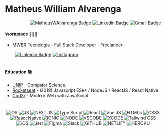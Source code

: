 
# Matheus William Alvarenga
<div align="end"> 

[![MatheusWAlvarenga Badge](https://img.shields.io/static/v1?label=repositories&message=MatheusWAlvarenga&color=blue?logo=matriz&logoColor=#FF7139=https://matheuswalvarenga.netlify.app/)](https://matheuswalvarenga.netlify.app/) [![Linkedin Badge](https://img.shields.io/badge/-Linkedin-blue?logo=Linkedin&logoColor=white&link=https://www.linkedin.com/matheuswalvarenga)](https://www.linkedin.com/in/matheuswalvarenga/) [![Gmail Badge](https://img.shields.io/badge/-Gmail-red?logo=Gmail&logoColor=white&link=mailto:matheuswalvarenga@gmail.com)](mailto:matheuswalvarenga@gmail.com) 

</div>

#### Workplace 👨🏻‍💻

- [MWBR Tecnologia](https://www.mwbrtecnologia.com.br/) - Full Stack Developer - Freelancer

&ensp;&ensp;&ensp;&ensp; [![Linkedin Badge](https://img.shields.io/badge/-MWBRTecnologia-blue?logo=Linkedin&logoColor=white)](https://www.linkedin.com/company/mwbr-tecnologia/) [![Instagram](https://img.shields.io/badge/-MWBRTecnologia-E4405F?&logo=instagram&logoColor=white)](https://www.instagram.com/mwbr.tecnologia/)   

#
#### Education 📚

- [UNIP](https://www.unip.br//) - Computer Science.
- [Rocketseat](https://rocketseat.com.br/) - (2019) Javascript ES6+ / NodeJS / ReactJS / React Native
- [Cod3r](https://www.cod3r.com.br/) - Modern Web with JavaScript.

#
<div align="center">
		
![OS](https://img.shields.io/badge/mac%20os-000000?style=for-the-badge&logo=apple&logoColor=white) ![JS](https://img.shields.io/badge/JavaScript-F7DF1E?style=for-the-badge&logo=javascript&logoColor=black) ![NEXT.JS](https://img.shields.io/badge/next.js-000000?style=for-the-badge&logo=nextdotjs&logoColor=white) ![Type Script](	https://img.shields.io/badge/TypeScript-007ACC?style=for-the-badge&logo=typescript&logoColor=white) ![React](https://img.shields.io/badge/React-20232A?style=for-the-badge&logo=react&logoColor=61DAFB) ![Vue.JS](https://img.shields.io/badge/Vue.js-35495E?style=for-the-badge&logo=vue.js&logoColor=4FC08D) ![HTML5](https://img.shields.io/badge/HTML5-E34F26?style=for-the-badge&logo=html5&logoColor=white) ![CSS3](https://img.shields.io/badge/CSS3-1572B6?style=for-the-badge&logo=css3&logoColor=white) ![React Native](https://img.shields.io/badge/React_Native-20232A?style=for-the-badge&logo=react&logoColor=61DAFB) ![IONIC](https://img.shields.io/badge/Ionic-3880FF?style=for-the-badge&logo=ionic&logoColor=white) ![NODE](	https://img.shields.io/badge/Node.js-43853D?style=for-the-badge&logo=node.js&logoColor=white) ![VSCODE](https://img.shields.io/badge/Visual_Studio_Code-0078D4?style=for-the-badge&logo=visual%20studio%20code&logoColor=white) ![XCODE](https://img.shields.io/badge/Xcode-007ACC?style=for-the-badge&logo=Xcode&logoColor=white) ![Tailwind CSS](https://img.shields.io/badge/Tailwind_CSS-38B2AC?style=for-the-badge&logo=tailwind-css&logoColor=white) ![iOS](https://img.shields.io/badge/iOS-000000?style=for-the-badge&logo=ios&logoColor=white) ![Jest](https://img.shields.io/badge/Jest-323330?style=for-the-badge&logo=Jest&logoColor=white) ![Figma](https://img.shields.io/badge/Figma-F24E1E?style=for-the-badge&logo=figma&logoColor=white)  ![Slack](	https://img.shields.io/badge/Slack-4A154B?style=for-the-badge&logo=slack&logoColor=white) ![GITHUB](https://img.shields.io/badge/GitHub-100000?style=for-the-badge&logo=github&logoColor=white) ![NETLIFY](https://img.shields.io/badge/Netlify-00C7B7?style=for-the-badge&logo=netlify&logoColor=white) ![HEROKU](https://img.shields.io/badge/Heroku-430098?style=for-the-badge&logo=heroku&logoColor=white) 
</div>



